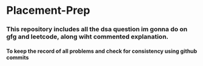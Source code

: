 # Placement-Prep

### This repository includes all the dsa question im gonna do on  gfg and  leetcode, along wiht commented explanation.

#### To keep the record of all problems and check for consistency using github commits 
